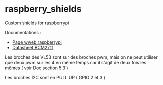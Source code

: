 # raspberry_shields
Custom shields for raspberrypi


Documentations : 

- [Page wweb raspberrypi](https://www.raspberrypi.com/documentation/computers/raspberry-pi.html)
- [Datasheet BCM2711 ](https://datasheets.raspberrypi.com/bcm2711/bcm2711-peripherals.pdf?_gl=1*1varbtl*_ga*NDYxMjQyMzI5LjE3MTE0NTk1MDc.*_ga_22FD70LWDS*MTcxMTQ1OTUwNi4xLjEuMTcxMTQ1OTY0MS4wLjAuMA..)
 
Les broches des VL53 sont sur des broches pwm, mais on ne peut utiliser que deux pwm sur les 4 en même temps car il s'agit de deux fois les mêmes ( voir Doc section 5.3 ) 

Les broches I2C sont en PULL UP ( GPIO 2 et 3 ) 
